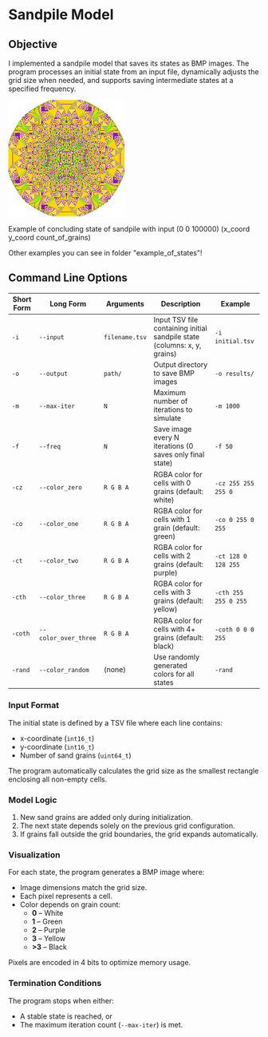 # Sandpile Model  

## Objective  

I implemented a sandpile model that saves its states as BMP images. The program processes an initial state from an input file, dynamically adjusts the grid size when needed, and supports saving intermediate states at a specified frequency.  

![Example of concluding state of sandpile with input (0 0 100000) (x_coord  y_coord  count_of_grains)](https://raw.githubusercontent.com/polinatukallo/SandpileModel/refs/heads/main/example_of_states/concluding_state2.bmp)

Example of concluding state of sandpile with input (0 0 100000) (x_coord  y_coord  count_of_grains)

Other examples you can see in folder "example_of_states"!

##  Command Line Options

| Short Form | Long Form          | Arguments       | Description | Example |
|------------|--------------------|-----------------|-------------|---------|
| `-i`       | `--input`          | `filename.tsv`  | Input TSV file containing initial sandpile state (columns: x, y, grains) | `-i initial.tsv` |
| `-o`       | `--output`         | `path/`         | Output directory to save BMP images | `-o results/` |
| `-m`       | `--max-iter`       | `N`             | Maximum number of iterations to simulate | `-m 1000` |
| `-f`       | `--freq`           | `N`             | Save image every N iterations (0 saves only final state) | `-f 50` |
| `-cz`      | `--color_zero`     | `R G B A`       | RGBA color for cells with 0 grains (default: white) | `-cz 255 255 255 0` |
| `-co`      | `--color_one`      | `R G B A`       | RGBA color for cells with 1 grain (default: green) | `-co 0 255 0 255` |
| `-ct`      | `--color_two`      | `R G B A`       | RGBA color for cells with 2 grains (default: purple) | `-ct 128 0 128 255` |
| `-cth`     | `--color_three`    | `R G B A`       | RGBA color for cells with 3 grains (default: yellow) | `-cth 255 255 0 255` |
| `-coth`    | `--color_over_three` | `R G B A`     | RGBA color for cells with 4+ grains (default: black) | `-coth 0 0 0 255` |
| `-rand`    | `--color_random`   | (none)          | Use randomly generated colors for all states | `-rand` |


### Input Format  

The initial state is defined by a TSV file where each line contains:  
- x-coordinate (`int16_t`)  
- y-coordinate (`int16_t`)  
- Number of sand grains (`uint64_t`)  

The program automatically calculates the grid size as the smallest rectangle enclosing all non-empty cells.  

### Model Logic  

1. New sand grains are added only during initialization.  
2. The next state depends solely on the previous grid configuration.  
3. If grains fall outside the grid boundaries, the grid expands automatically.  

### Visualization  

For each state, the program generates a BMP image where:  
- Image dimensions match the grid size.  
- Each pixel represents a cell.  
- Color depends on grain count:  
  - **0** – White  
  - **1** – Green  
  - **2** – Purple  
  - **3** – Yellow  
  - **>3** – Black  

Pixels are encoded in 4 bits to optimize memory usage.  

### Termination Conditions  

The program stops when either:  
- A stable state is reached, or  
- The maximum iteration count (`--max-iter`) is met.  
